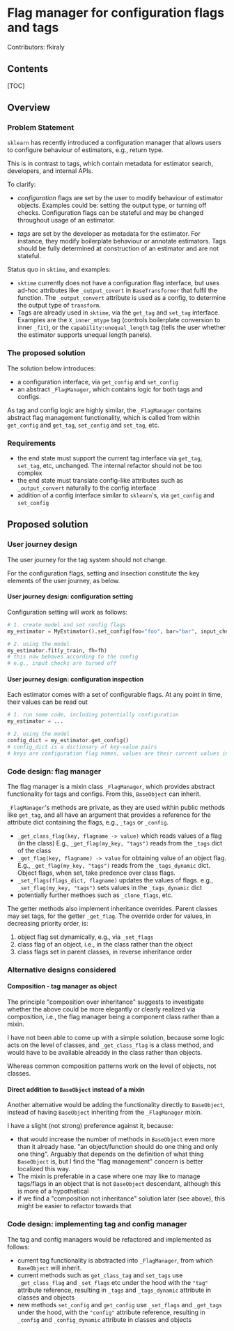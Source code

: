 # Flag manager for configuration flags and tags

Contributors: fkiraly

## Contents

[TOC]

## Overview

### Problem Statement

`sklearn` has recently introduced a configuration manager that allows
users to configure behaviour of estimators, e.g., return type.

This is in contrast to tags, which contain metadata for estimator search,
developers, and internal APIs.

To clarify:

* *configuration* flags are set by the user to modify behaviour of estimator objects.
  Examples could be: setting the output type, or turning off checks.
  Configuration flags can be stateful and may be changed throughout usage of an estimator.
  
* *tags* are set by the developer as metadata for the estimator.
  For instance, they modify boilerplate behaviour or annotate estimators.
  Tags should be fully determined at construction of an estimator and are not stateful.

Status quo in `sktime`, and examples:

* `sktime` currently does not have a configuration flag interface, but
  uses ad-hoc attributes like `_output_covert` in `BaseTransformer` that fulfil the function.
  The `_output_convert` attribute is used as a config, to determine the output type of `transform`.
* Tags are already used in `sktime`, via the `get_tag` and `set_tag` interface.
  Examples are the `X_inner_mtype` tag (controls boilerplate conversion to inner `_fit`),
  or the `capability:unequal_length` tag (tells the user whether the estimator supports unequal length panels).

### The proposed solution

The solution below introduces:

* a configuration interface, via `get_config` and `set_config`
* an abstract `_FlagManager`, which contains logic for both tags and configs.

As tag and config logic are highly similar, the `_FlagManager` contains abstract
flag management functionality, which is called from within `get_config` and `get_tag`,
`set_config` and `set_tag`, etc.

### Requirements

* the end state must support the current tag interface via `get_tag`, `set_tag`, etc, unchanged.
  The internal refactor should not be too complex
* the end state must translate config-like attributes such as `_output_convert` naturally to the config interface
* addition of a config interface similar to `sklearn`'s, via `get_config` and `set_config`

## Proposed solution

### User journey design

The user journey for the tag system should not change.

For the configuration flags, setting and insection constitute the key elements
of the user journey, as below.

#### User journey design: configuration setting

Configuration setting will work as follows:

```python
# 1. create model and set config flags
my_estimator = MyEstimator().set_config(foo="foo", bar="bar", input_checks=False)

# 2. using the model
my_estimator.fit(y_train, fh=fh)
# this now behaves according to the config
# e.g., input checks are turned off
```

#### User journey design: configuration inspection

Each estimator comes with a set of configurable flags.
At any point in time, their values can be read out

```python
# 1. run some code, including potentially configuration
my_estimator = ...

# 2. using the model
config_dict = my_estimator.get_config()
# config_dict is a dictionary of key-value pairs
# keys are configuration flag names, values are their current values in my_estimator
```

### Code design: flag manager

The flag manager is a mixin class `_FlagManager`, which provides abstract
functionality for tags and configs. From this, `BaseObject` can inherit.

`_FlagManager`'s methods are private, as they are used within public methods like `get_tag`,
and all have an argument that provides a reference for the attribute dict
containing the flags, e.g., `_tags` or `_config`.

* `_get_class_flag(key, flagname -> value)` which reads values of a flag (in the class)
  E.g., `_get_flag(my_key, "tags")` reads from the `_tags` dict of the class
* `_get_flag(key, flagname) -> value` for obtaining value of an object flag.
  E.g., `_get_flag(my_key, "tags")` reads from the `_tags_dynamic` dict.
  Object flags, when set, take predence over class flags.
* `_set_flags(flags_dict, flagname)` updates the values of flags.
  e.g., `_set_flag(my_key, "tags")` sets values in the `_tags_dynamic` dict
* potentially further methoes such as `_clone_flags`, etc.

The getter methods also implement inheritance overrides.
Parent classes may set tags, for the getter `_get_flag`.
The override order for values, in decreasing priority order, is:

1. object flag set dynamically, e.g., via `_set_flags`
2. class flag of an object, i.e., in the class rather than the object
3. class flags set in parent classes, in reverse inheritance order

### Alternative designs considered

#### Composition - tag manager as object

The principle "composition over inheritance" suggests to investigate whether
the above could be more elegantly or clearly realized via composition, i.e.,
the flag manager being a component class rather than a mixin.

I have not been able to come up with a simple solution, because
some logic acts on the level of classes, and `_get_class_flag` is a class method,
and would have to be available alreaddy in the class rather than objects.

Whereas common composition patterns work on the level of objects, not classes.

#### Direct addition to `BaseObject` instead of a mixin

Another alternative would be adding the functionality directly to `BaseObject`,
instead of having `BaseObject` inheriting from the `_FlagManager` mixin.

I have a slight (not strong) preference against it, because:

* that would increase the number of methods in `BaseObject` even more than it already hase.
  "an object/function should do one thing and only one thing".
  Arguably that depends on the definition of what thing `BaseObject` is,
  but I find the "flag management" concern is better localized this way.
* The mixin is preferable in a case where one may like to manage tags/flags in an object
  that is not `BaseObject` descendant, although this is more of a hypothetical
* if we find a "composition not inheritance" solution later (see above),
  this might be easier to refactor towards that

### Code design: implementing tag and config manager

The tag and config managers would be refactored and implemented as follows:

* current tag functionality is abstracted into `_FlagManager`, from which
  `BaseObject` will inherit.
* current methods such as `get_class_tag` and `set_tags` use `_get_class_flag` and
  `_set_flags` etc under the hood with the `"tag"` attribute reference,
  resulting in `_tags` and `_tags_dynamic` attribute in classes and objects
* new methods `set_config` and `get_config` use `_set_flags` and `_get_tags`
  under the hood, with the `"config"` attribute reference,
  resulting in `_config` and `_config_dynamic` attribute in classes and objects
